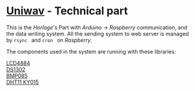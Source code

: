 # [Uniwav](http://uniwav.eu/) - Technical part

This is the *Horloge*'s Part with *Arduino* → *Raspberry* communication, and the data writing system.
All the sending system to web server is managed by ``rsync `` and ``cron `` on *Raspberry*.  

The components used in the system are running with these libraries:  
  
[LCD4884](https://github.com/HorlogeSkynet/LCD4884)  
[DS1302](https://github.com/HorlogeSkynet/DS1302)  
[BMP085](https://github.com/adafruit/Adafruit-BMP085-Library)  
[DHT11 KY015](https://github.com/adafruit/TinyDHT)  
